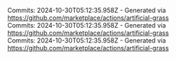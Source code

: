Commits: 2024-10-30T05:12:35.958Z - Generated via https://github.com/marketplace/actions/artificial-grass
<br>
Commits: 2024-10-30T05:12:35.958Z - Generated via https://github.com/marketplace/actions/artificial-grass
<br>
Commits: 2024-10-30T05:12:35.958Z - Generated via https://github.com/marketplace/actions/artificial-grass
<br>
